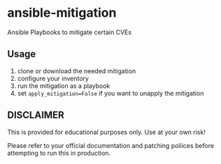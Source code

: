 # ansible-mitigation
Ansible Playbooks to mitigate certain CVEs

## Usage

1. clone or download the needed mitigation
2. configure your inventory
3. run the mitigation as a playbook
4. set `apply_mitigation=False` if you want to unapply the mitigation

## DISCLAIMER

This is provided for educational purposes only. Use at your own risk!

Please refer to your official documentation and patching poliices before
attempting to run this in production.
